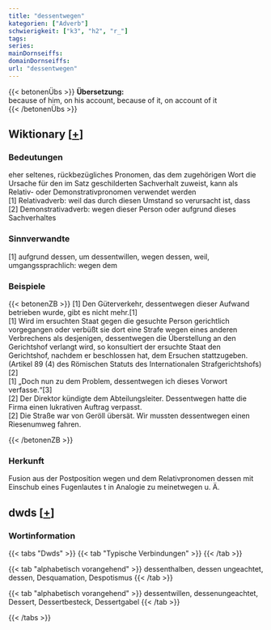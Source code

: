 ```yaml
---
title: "dessentwegen"
kategorien: ["Adverb"]
schwierigkeit: ["k3", "h2", "r_"]
tags:
series:
mainDornseiffs:
domainDornseiffs:
url: "dessentwegen"
---
```


{{< betonenÜbs >}}
**Übersetzung:**  
because of him, on his account, because of it, on account of it  
{{< /betonenÜbs >}}

## Wiktionary [[+](https://de.wiktionary.org/wiki/dessentwegen)]

### Bedeutungen
eher seltenes, rückbezügliches Pronomen, das dem zugehörigen Wort die Ursache für den im Satz geschilderten Sachverhalt zuweist, kann als Relativ- oder Demonstrativpronomen verwendet werden  
[1] Relativadverb: weil das durch diesen Umstand so verursacht ist, dass  
[2] Demonstrativadverb: wegen dieser Person oder aufgrund dieses Sachverhaltes  

### Sinnverwandte
[1] aufgrund dessen, um dessentwillen, wegen dessen, weil, umgangssprachlich: wegen dem  

### Beispiele
{{< betonenZB >}}
[1] Den Güterverkehr, dessentwegen dieser Aufwand betrieben wurde, gibt es nicht mehr.[1]  
[1] Wird im ersuchten Staat gegen die gesuchte Person gerichtlich vorgegangen oder verbüßt sie dort eine Strafe wegen eines anderen Verbrechens als desjenigen, dessentwegen die Überstellung an den Gerichtshof verlangt wird, so konsultiert der ersuchte Staat den Gerichtshof, nachdem er beschlossen hat, dem Ersuchen stattzugeben. (Artikel 89 (4) des Römischen Statuts des Internationalen Strafgerichtshofs)[2]  
[1] „Doch nun zu dem Problem, dessentwegen ich dieses Vorwort verfasse.“[3]  
[2] Der Direktor kündigte dem Abteilungsleiter. Dessentwegen hatte die Firma einen lukrativen Auftrag verpasst.  
[2] Die Straße war von Geröll übersät. Wir mussten dessentwegen einen Riesenumweg fahren.  

{{< /betonenZB >}}
### Herkunft
Fusion aus der Postposition wegen und dem Relativpronomen dessen mit Einschub eines Fugenlautes t in Analogie zu meinetwegen u. Ä.  



## dwds [[+](https://www.dwds.de/wb/dessentwegen)]

### Wortinformation
{{< tabs "Dwds" >}}
{{< tab "Typische Verbindungen" >}}
{{< /tab >}}

{{< tab "alphabetisch vorangehend" >}}
dessenthalben, dessen ungeachtet, dessen, Desquamation, Despotismus
{{< /tab >}}

{{< tab "alphabetisch vorangehend" >}}
dessentwillen, dessenungeachtet, Dessert, Dessertbesteck, Dessertgabel
{{< /tab >}}

{{< /tabs >}}

